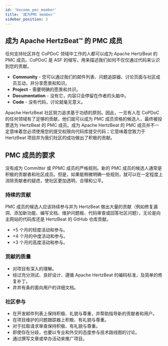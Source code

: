 ```yaml
---
id: 'become_pmc_member'
title: '成为PMC member'
sidebar_position: 3
---
```


<!--
Licensed to the Apache Software Foundation (ASF) under one or more
contributor license agreements.  See the NOTICE file distributed with
this work for additional information regarding copyright ownership.
The ASF licenses this file to You under the Apache License, Version 2.0
(the "License"); you may not use this file except in compliance with
the License.  You may obtain a copy of the License at

https://www.apache.org/licenses/LICENSE-2.0

Unless required by applicable law or agreed to in writing, software
distributed under the License is distributed on an "AS IS" BASIS,
WITHOUT WARRANTIES OR CONDITIONS OF ANY KIND, either express or implied.
See the License for the specific language governing permissions and
limitations under the License.
-->

## 成为 Apache HertzBeat™ 的 PMC 成员

任何支持社区并在 CoPDoC 领域中工作的人都可以成为 Apache HertzBeat 的PMC 成员。CoPDoC 是 ASF 的缩写，用来描述我们如何不仅仅通过代码来认识到您的贡献。

- **Community** - 您可以通过我们的邮件列表、问题追踪器、讨论页面与社区成员互动，并分享愿景和知识。
- **Project** - 需要明确的愿景和共识。
- **Documentation** - 没有它，内容只会停留在作者的头脑中。
- **Code** - 没有代码，讨论就毫无意义。

Apache HertzBeat 社区努力追求基于功绩的原则。因此，一旦有人在 CoPDoC 的任何领域有了足够的贡献，他们就可以成为 PMC 成员资格的候选人，最终被投票选为 HertzBeat 的 PMC 成员。成为 Apache HertzBeat 的 PMC 成员并不一定意味着您必须使用您的提交权限向代码库提交代码；它意味着您致力于 HertzBeat 项目并为我们社区的成功做出了积极的贡献。

## PMC 成员的要求

没有成为 Committer 或 PPMC 成员的严格规则。新的 PMC 成员的候选人通常是积极的贡献者和社区成员。但是，如果能稍微明确一些规则，就可以在一定程度上消除贡献者的疑虑，使社区更加透明、合理和公平。

### 持续的贡献

PMC 成员的候选人应该持续参与并为 HertzBeat 做出大量的贡献（例如修复漏洞、添加新功能、编写文档、维护问题板、代码审查或回答社区问题），无论是向主网站的代码库还是 HertzBeat 的 GitHub 仓库贡献。

- +5 个月的轻度活动和参与。
- +4 个月的中度活动和参与。
- +3 个月的高度活动和参与。

### 贡献的质量

- 对项目有深入的理解。
- 经过充分测试、良好设计、遵循 Apache HertzBeat 的编码标准，及简单的修复补丁。
- 井井有条的面向用户的详细文档。

### 社区参与

- 在开发邮件列表上保持积极、礼貌与尊重，并帮助指导新的贡献者和用户。
- 在项目维护的问题跟踪器上积极、有礼貌与尊重。
- 对于拉取请求审查保持积极、有礼貌与尊重。
- 即使存在分歧，也要以专业和外交的态度参与技术路线图的讨论。
- 通过撰写文章或举办活动来推广项目。
